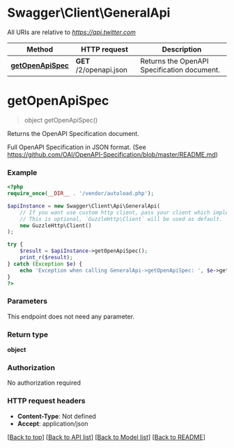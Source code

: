 # Swagger\Client\GeneralApi

All URIs are relative to *https://api.twitter.com*

Method | HTTP request | Description
------------- | ------------- | -------------
[**getOpenApiSpec**](GeneralApi.md#getopenapispec) | **GET** /2/openapi.json | Returns the OpenAPI Specification document.

# **getOpenApiSpec**
> object getOpenApiSpec()

Returns the OpenAPI Specification document.

Full OpenAPI Specification in JSON format. (See https://github.com/OAI/OpenAPI-Specification/blob/master/README.md)

### Example
```php
<?php
require_once(__DIR__ . '/vendor/autoload.php');

$apiInstance = new Swagger\Client\Api\GeneralApi(
    // If you want use custom http client, pass your client which implements `GuzzleHttp\ClientInterface`.
    // This is optional, `GuzzleHttp\Client` will be used as default.
    new GuzzleHttp\Client()
);

try {
    $result = $apiInstance->getOpenApiSpec();
    print_r($result);
} catch (Exception $e) {
    echo 'Exception when calling GeneralApi->getOpenApiSpec: ', $e->getMessage(), PHP_EOL;
}
?>
```

### Parameters
This endpoint does not need any parameter.

### Return type

**object**

### Authorization

No authorization required

### HTTP request headers

 - **Content-Type**: Not defined
 - **Accept**: application/json

[[Back to top]](#) [[Back to API list]](../../README.md#documentation-for-api-endpoints) [[Back to Model list]](../../README.md#documentation-for-models) [[Back to README]](../../README.md)

